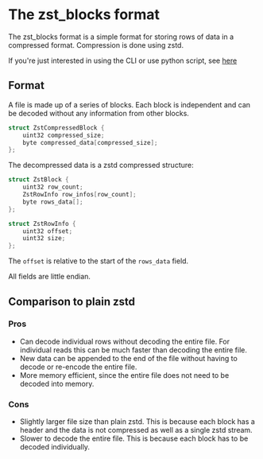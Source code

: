 # The zst_blocks format

The zst_blocks format is a simple format for storing rows of data in a compressed format. Compression is done using zstd.

If you're just interested in using the CLI or use python script, see [here](./python_cli/)

## Format

A file is made up of a series of blocks. Each block is independent and can be decoded without any information from other blocks.

```C
struct ZstCompressedBlock {
	uint32 compressed_size;
	byte compressed_data[compressed_size];
};
```

The decompressed data is a zstd compressed structure:

```C
struct ZstBlock {
	uint32 row_count;
	ZstRowInfo row_infos[row_count];
	byte rows_data[];
};

struct ZstRowInfo {
	uint32 offset;
	uint32 size;
};
```

The `offset` is relative to the start of the `rows_data` field.

All fields are little endian.

## Comparison to plain zstd

### Pros

- Can decode individual rows without decoding the entire file. For individual reads this can be much faster than decoding the entire file.
- New data can be appended to the end of the file without having to decode or re-encode the entire file.
- More memory efficient, since the entire file does not need to be decoded into memory.

### Cons

- Slightly larger file size than plain zstd. This is because each block has a header and the data is not compressed as well as a single zstd stream.
- Slower to decode the entire file. This is because each block has to be decoded individually.
